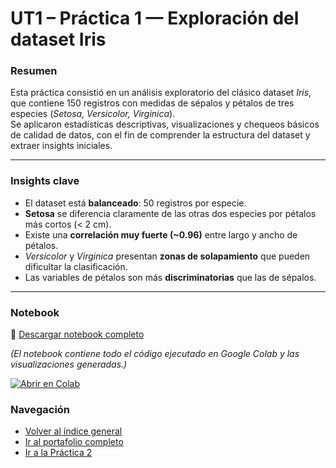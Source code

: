 # UT1 – Práctica 1 — Exploración del dataset Iris

### Resumen
Esta práctica consistió en un análisis exploratorio del clásico dataset *Iris*, que contiene 150 registros con medidas de sépalos y pétalos de tres especies (*Setosa, Versicolor, Virginica*).  
Se aplicaron estadísticas descriptivas, visualizaciones y chequeos básicos de calidad de datos, con el fin de comprender la estructura del dataset y extraer insights iniciales.

---

### Insights clave
- El dataset está **balanceado**: 50 registros por especie.  
- **Setosa** se diferencia claramente de las otras dos especies por pétalos más cortos (< 2 cm).  
- Existe una **correlación muy fuerte (~0.96)** entre largo y ancho de pétalos.  
- *Versicolor* y *Virginica* presentan **zonas de solapamiento** que pueden dificultar la clasificación.  
- Las variables de pétalos son más **discriminatorias** que las de sépalos.  

---
### Notebook
📓 [Descargar notebook completo](./practica1_agustina_esquibel.ipynb?raw=1)

*(El notebook contiene todo el código ejecutado en Google Colab y las visualizaciones generadas.)*

[![Abrir en Colab](https://colab.research.google.com/assets/colab-badge.svg)](https://colab.research.google.com/github/Agustina-Esquibel/Ingenieria-datos/blob/main/UT1/practica1/practica1_agustina_esquibel.ipynb)
### Navegación
- [Volver al índice general](../../docs/index.md)  
- [Ir al portafolio completo](../../docs/portfolio/index.md)  
- [Ir a la Práctica 2](../practica2/README.md)  
